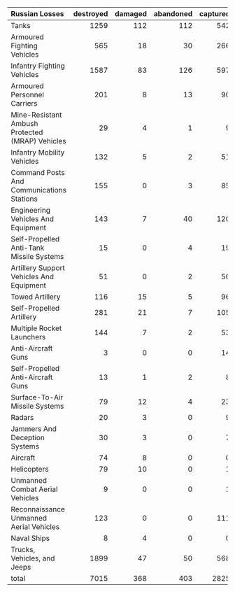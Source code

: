 | Russian Losses                                   |   destroyed |   damaged |   abandoned |   captured |   total |
|:-------------------------------------------------|------------:|----------:|------------:|-----------:|--------:|
| Tanks                                            |        1259 |       112 |         112 |        542 |    2025 |
| Armoured Fighting Vehicles                       |         565 |        18 |          30 |        266 |     879 |
| Infantry Fighting Vehicles                       |        1587 |        83 |         126 |        597 |    2393 |
| Armoured Personnel Carriers                      |         201 |         8 |          13 |         90 |     312 |
| Mine-Resistant Ambush Protected  (MRAP) Vehicles |          29 |         4 |           1 |          9 |      43 |
| Infantry Mobility Vehicles                       |         132 |         5 |           2 |         51 |     190 |
| Command Posts And Communications Stations        |         155 |         0 |           3 |         85 |     243 |
| Engineering Vehicles And Equipment               |         143 |         7 |          40 |        120 |     310 |
| Self-Propelled Anti-Tank Missile Systems         |          15 |         0 |           4 |         19 |      38 |
| Artillery Support Vehicles And Equipment         |          51 |         0 |           2 |         50 |     103 |
| Towed Artillery                                  |         116 |        15 |           5 |         96 |     232 |
| Self-Propelled Artillery                         |         281 |        21 |           7 |        105 |     414 |
| Multiple Rocket Launchers                        |         144 |         7 |           2 |         53 |     206 |
| Anti-Aircraft Guns                               |           3 |         0 |           0 |         14 |      17 |
| Self-Propelled Anti-Aircraft Guns                |          13 |         1 |           2 |          8 |      24 |
| Surface-To-Air Missile Systems                   |          79 |        12 |           4 |         23 |     118 |
| Radars                                           |          20 |         3 |           0 |          9 |      32 |
| Jammers And Deception Systems                    |          30 |         3 |           0 |          7 |      40 |
| Aircraft                                         |          74 |         8 |           0 |          0 |      82 |
| Helicopters                                      |          79 |        10 |           0 |          1 |      90 |
| Unmanned Combat Aerial Vehicles                  |           9 |         0 |           0 |          1 |      10 |
| Reconnaissance Unmanned Aerial Vehicles          |         123 |         0 |           0 |        111 |     234 |
| Naval Ships                                      |           8 |         4 |           0 |          0 |      12 |
| Trucks, Vehicles, and Jeeps                      |        1899 |        47 |          50 |        568 |    2564 |
| total                                            |        7015 |       368 |         403 |       2825 |   10611 |